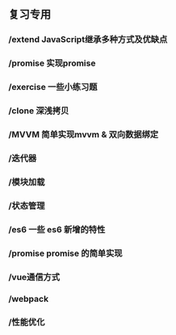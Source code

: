 ## 复习专用

### /extend JavaScript继承多种方式及优缺点

### /promise 实现promise

### /exercise 一些小练习题

### /clone 深浅拷贝

### /MVVM 简单实现mvvm & 双向数据绑定

### /迭代器

### /模块加载

### /状态管理

### /es6 一些 es6 新增的特性

### /promise promise 的简单实现

### /vue通信方式

### /webpack

### /性能优化